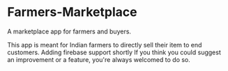 # Farmers-Marketplace
A marketplace app for farmers and buyers.

This app is meant for Indian farmers to directly sell their item to end customers.
Adding firebase support shortly
If you think you could suggest an improvement or a feature, 
you're always welcomed to do so.
